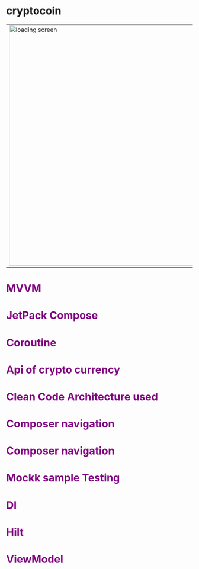﻿# cryptocoin
<table>
  <tr>
    <td>
    
<img src="https://github.com/a222112000/cryptocoin/assets/26028054/eef6a30b-f6d3-402a-8aa6-f34bf9a59257" width="650" title="loading screen">
    </td>
    <td>
    
<img src="https://github.com/a222112000/cryptocoin/assets/26028054/752649ae-7499-4a70-8cd3-6a2c83a1fee4" width="650" title="list of coins">
    </td>
    <td>
    
<img src="https://github.com/a222112000/cryptocoin/assets/26028054/5374c801-b3cb-4e24-91be-e87bc75955e2" width="650" title="details">
    </td>
  </tr>
</table>
<h1 style="color:purple;"> MVVM </h1>
<h1 style="color:purple;"> JetPack Compose</h1>
<h1 style="color:purple;"> Coroutine</h1>
<h1 style="color:purple;"> Api of crypto currency</h1>
<h1 style="color:purple;"> Clean Code Architecture used</h1>
<h1 style="color:purple;"> Composer navigation</h1>
<h1 style="color:purple;"> Composer navigation</h1>
<h1 style="color:purple;"> Mockk sample Testing</h1>
<h1 style="color:purple;"> DI</h1>
<h1 style="color:purple;"> Hilt</h1>
<h1 style="color:purple;"> ViewModel</h1>
